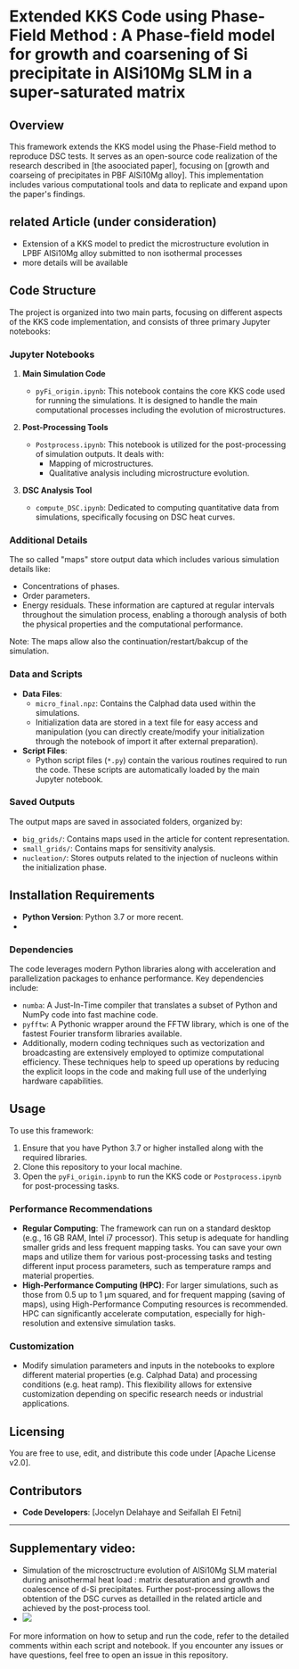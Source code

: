 ﻿# Extended KKS Code using Phase-Field Method : A Phase-field model for growth and coarsening of Si precipitate in AlSi10Mg SLM in a super-saturated matrix

## Overview
This framework extends the  KKS model using the Phase-Field method to reproduce DSC tests. It serves as an open-source code realization of the research described in [the asoociated paper], focusing on [growth and coarseing of precipitates in PBF AlSi10Mg alloy]. This implementation includes various computational tools and data to replicate and expand upon the paper's findings.

## related Article (under consideration)
- Extension of a KKS model to predict the microstructure evolution in LPBF AlSi10Mg alloy submitted to non isothermal processes
- more details will be available 

## Code Structure
The project is organized into two main parts, focusing on different aspects of the KKS code implementation, and consists of three primary Jupyter notebooks:

### Jupyter Notebooks
1. **Main Simulation Code**
   - `pyFi_origin.ipynb`: This notebook contains the core KKS code used for running the simulations. It is designed to handle the main computational processes including the evolution of microstructures.

2. **Post-Processing Tools**
   - `Postprocess.ipynb`: This notebook is utilized for the post-processing of simulation outputs. It deals with:
     - Mapping of microstructures.
     - Qualitative analysis including microstructure evolution.

3. **DSC Analysis Tool**
   - `compute_DSC.ipynb`: Dedicated to computing quantitative data from simulations, specifically focusing on DSC heat curves.

### Additional Details
The so called "maps" store output data which includes various simulation details like:
- Concentrations of phases.
- Order parameters.
- Energy residuals.
These information are captured at regular intervals throughout the simulation process, enabling a thorough analysis of both the physical properties and the computational performance.

Note: The maps allow also the continuation/restart/bakcup of the simulation.

  

### Data and Scripts
- **Data Files**: 
  - `micro_final.npz`: Contains the Calphad data used within the simulations.
  - Initialization data are stored in a text file for easy access and manipulation (you can directly create/modify your initialization through the notebook of import it after external preparation).
- **Script Files**: 
  - Python script files (`*.py`) contain the various routines required to run the code. These scripts are automatically loaded by the main Jupyter notebook.

### Saved Outputs
The output maps are saved in associated folders, organized by:
- `big_grids/`: Contains maps used in the article for content representation.
- `small_grids/`: Contains maps for sensitivity analysis.
- `nucleation/`: Stores outputs related to the injection of nucleons within the initialization phase.

## Installation Requirements
- **Python Version**: Python 3.7 or more recent.
- 
### Dependencies
The code leverages modern Python libraries along with acceleration and parallelization packages to enhance performance. Key dependencies include:
- `numba`: A Just-In-Time compiler that translates a subset of Python and NumPy code into fast machine code.
- `pyfftw`: A Pythonic wrapper around the FFTW library, which is one of the fastest Fourier transform libraries available.
- Additionally, modern coding techniques such as vectorization and broadcasting are extensively employed to optimize computational efficiency. These techniques help to speed up operations by reducing the explicit loops in the code and making full use of the underlying hardware capabilities.


## Usage
To use this framework:
1. Ensure that you have Python 3.7 or higher installed along with the required libraries.
2. Clone this repository to your local machine.
3. Open the `pyFi_origin.ipynb` to run the KKS code or `Postprocess.ipynb` for post-processing tasks.

### Performance Recommendations
- **Regular Computing**: The framework can run on a standard desktop (e.g., 16 GB RAM, Intel i7 processor). This setup is adequate for handling smaller grids and less frequent mapping tasks. You can save your own maps and utilize them for various post-processing tasks and testing different input process parameters, such as temperature ramps and material properties.
- **High-Performance Computing (HPC)**: For larger simulations, such as those from 0.5 up to 1 µm squared, and for frequent mapping (saving of maps), using High-Performance Computing resources is recommended. HPC can significantly accelerate computation, especially for high-resolution and extensive simulation tasks.

### Customization
- Modify simulation parameters and inputs in the notebooks to explore different material properties (e.g. Calphad Data) and processing conditions (e.g. heat ramp). This flexibility allows for extensive customization depending on specific research needs or industrial applications.

## Licensing
You are free to use, edit, and distribute this code under [Apache License v2.0]. 

## Contributors
- **Code Developers**: [Jocelyn Delahaye and Seifallah El Fetni]

---

## Supplementary video:
- Simulation of the microsctructure evolution of AlSi10Mg SLM material during anisothermal heat load : matrix desaturation and growth and coalescence of d-Si precipitates. Further post-processing allows the obtention of the DSC curves
 as detailled in the related article and achieved by the post-process tool.
- ![](https://github.com/SFETNI/KKS-Phase-Field-code/blob/main/save_fig/Supp_Mat_computed_microstructure_evolution.gif)

For more information on how to setup and run the code, refer to the detailed comments within each script and notebook. If you encounter any issues or have questions, feel free to open an issue in this repository.
